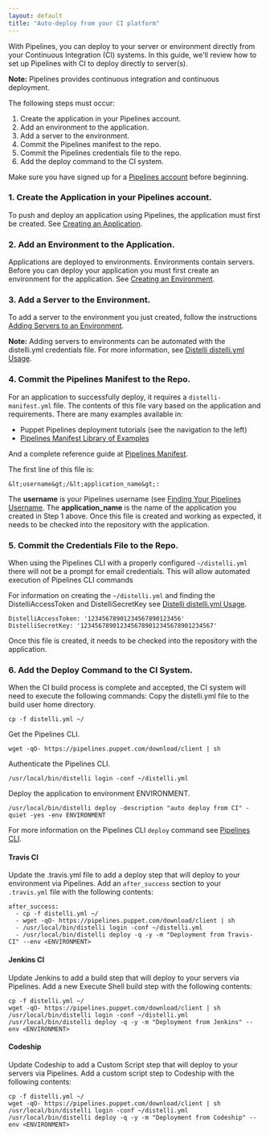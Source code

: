 ```yaml
---
layout: default
title: "Auto-deploy from your CI platform"
---
```


With Pipelines, you can deploy to your server or environment directly from your Continuous Integration (CI) systems. In this guide, we'll review how to set up Pipelines with CI to deploy directly to server(s).

**Note:** Pipelines provides continuous integration and continuous deployment. 


The following steps must occur:

1. Create the application in your Pipelines account.
1. Add an environment to the application.
1. Add a server to the environment.
1. Commit the Pipelines manifest to the repo.
1. Commit the Pipelines credentials file to the repo.
1. Add the deploy command to the CI system.

Make sure you have signed up for a [Pipelines account](https://pipelines.puppet.com/signup) before beginning.

### 1. Create the Application in your Pipelines account.


To push and deploy an application using Pipelines, the application must first be created. See [Creating an Application](./application-create.html).

### 2. Add an Environment to the Application.

Applications are deployed to environments. Environments contain servers. Before you can deploy your application you must first create an environment for the application. See [Creating an Environment](./environment.html).

### 3. Add a Server to the Environment.

To add a server to the environment you just created, follow the instructions [Adding Servers to an Environment](./environment.html).

**Note:** Adding servers to environments can be automated with the distelli.yml credentials file. For more information, see [Distelli distelli.yml Usage](./distelliyml.html).


### 4. Commit the Pipelines Manifest to the Repo.

For an application to successfully deploy, it requires a `distelli-manifest.yml` file. The contents of this file vary based on the application and requirements. There are many examples available in:

* Puppet Pipelines deployment tutorials (see the navigation to the left)
* [Pipelines Manifest Library of Examples](./manifest.html)

And a complete reference guide at [Pipelines Manifest](./manifest.html).

The first line of this file is:

~~~
&lt;username&gt;/&lt;application_name&gt;:
~~~


The **username** is your Pipelines username (see [Finding Your Pipelines Username](./account.html).
The **application_name** is the name of the application you created in Step 1 above.
Once this file is created and working as expected, it needs to be checked into the repository with the application.

### 5. Commit the Credentials File to the Repo.

When using the Pipelines CLI with a properly configured `~/distelli.yml` there will not be a prompt for email credentials. This will allow automated execution of Pipelines CLI commands

For information on creating the `~/distelli.yml` and finding the DistelliAccessToken and DistelliSecretKey see [Distelli distelli.yml Usage](./distelliyml.html).

~~~
DistelliAccessToken: '12345678901234567890123456'
DistelliSecretKey: '1234567890123456789012345678901234567'
~~~

Once this file is created, it needs to be checked into the repository with the application.

### 6. Add the Deploy Command to the CI System.

When the CI build process is complete and accepted, the CI system will need to execute the following commands:
Copy the distelli.yml file to the build user home directory.

~~~
cp -f distelli.yml ~/
~~~

Get the Pipelines CLI.

~~~
wget -qO- https://pipelines.puppet.com/download/client | sh
~~~

Authenticate the Pipelines CLI.

~~~
/usr/local/bin/distelli login -conf ~/distelli.yml
~~~

Deploy the application to environment ENVIRONMENT.

~~~
/usr/local/bin/distelli deploy -description "auto deploy from CI" -quiet -yes -env ENVIRONMENT
~~~


For more information on the Pipelines CLI `deploy` command see [Pipelines CLI](./cli-command.html).

#### Travis CI

Update the .travis.yml file to add a deploy step that will deploy to your environment via Pipelines. Add an `after_success` section to your `.travis.yml` file with the following contents:

~~~
after_success:
  - cp -f distelli.yml ~/
  - wget -qO- https://pipelines.puppet.com/download/client | sh
  - /usr/local/bin/distelli login -conf ~/distelli.yml
  - /usr/local/bin/distelli deploy -q -y -m "Deployment from Travis-CI" --env <ENVIRONMENT>
~~~


#### Jenkins CI

Update Jenkins to add a build step that will deploy to your servers via Pipelines. Add a new Execute Shell build step with the following contents:

~~~
cp -f distelli.yml ~/
wget -qO- https://pipelines.puppet.com/download/client | sh
/usr/local/bin/distelli login -conf ~/distelli.yml
/usr/local/bin/distelli deploy -q -y -m "Deployment from Jenkins" --env <ENVIRONMENT>
~~~


#### Codeship

Update Codeship to add a Custom Script step that will deploy to your servers via Pipelines. Add a custom script step to Codeship with the following contents:

~~~
cp -f distelli.yml ~/
wget -qO- https://pipelines.puppet.com/download/client | sh
/usr/local/bin/distelli login -conf ~/distelli.yml
/usr/local/bin/distelli deploy -q -y -m "Deployment from Codeship" --env <ENVIRONMENT>
~~~


